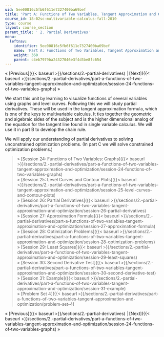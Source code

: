 ```yaml
---
uid: 5ee00816c5fb6f611e7327400ba69bef
title: 'Part A: Functions of Two Variables, Tangent Approximation and Optimization'
course_id: 18-02sc-multivariable-calculus-fall-2010
type: course
layout: course_section
parent_title: ' 2. Partial Derivatives'
menu:
  leftnav:
    identifier: 5ee00816c5fb6f611e7327400ba69bef
    name: 'Part A: Functions of Two Variables, Tangent Approximation and Opt'
    weight: 360
    parent: c4eb7979ba24327046e3f4d3be8fc654
---
```


« [Previous]({{< baseurl >}}/sections/2.-partial-derivatives) | [Next]({{< baseurl >}}/sections/2.-partial-derivatives/part-a-functions-of-two-variables-tangent-approximation-and-optimization/session-24-functions-of-two-variables-graphs) »

We start this unit by learning to visualize functions of several variables using graphs and level curves. Following this we will study partial derivatives. These will be used in the tangent approximation formula, which is one of the keys to multivariable calculus. It ties together the geometric and algebraic sides of the subject and is the higher dimensional analog of the equation for the tangent line found in single variable calculus. We will use it in part B to develop the chain rule.

We will apply our understanding of partial derivatives to solving unconstrained optimization problems. (In part C we will solve constrained optimization problems.)

> » [Session 24: Functions of Two Variables: Graphs]({{< baseurl >}}/sections/2.-partial-derivatives/part-a-functions-of-two-variables-tangent-approximation-and-optimization/session-24-functions-of-two-variables-graphs)  
> » [Session 25: Level Curves and Contour Plots]({{< baseurl >}}/sections/2.-partial-derivatives/part-a-functions-of-two-variables-tangent-approximation-and-optimization/session-25-level-curves-and-contour-plots)  
> » [Session 26: Partial Derivatives]({{< baseurl >}}/sections/2.-partial-derivatives/part-a-functions-of-two-variables-tangent-approximation-and-optimization/session-26-partial-derivatives)  
> » [Session 27: Approximation Formula]({{< baseurl >}}/sections/2.-partial-derivatives/part-a-functions-of-two-variables-tangent-approximation-and-optimization/session-27-approximation-formula)  
> » [Session 28: Optimization Problems]({{< baseurl >}}/sections/2.-partial-derivatives/part-a-functions-of-two-variables-tangent-approximation-and-optimization/session-28-optimization-problems)  
> » [Session 29: Least Squares]({{< baseurl >}}/sections/2.-partial-derivatives/part-a-functions-of-two-variables-tangent-approximation-and-optimization/session-29-least-squares)  
> » [Session 30: Second Derivative Test]({{< baseurl >}}/sections/2.-partial-derivatives/part-a-functions-of-two-variables-tangent-approximation-and-optimization/session-30-second-derivative-test)  
> » [Session 31: Example]({{< baseurl >}}/sections/2.-partial-derivatives/part-a-functions-of-two-variables-tangent-approximation-and-optimization/session-31-example)  
> » [Problem Set 4]({{< baseurl >}}/sections/2.-partial-derivatives/part-a-functions-of-two-variables-tangent-approximation-and-optimization/problem-set-4)

« [Previous]({{< baseurl >}}/sections/2.-partial-derivatives) | [Next]({{< baseurl >}}/sections/2.-partial-derivatives/part-a-functions-of-two-variables-tangent-approximation-and-optimization/session-24-functions-of-two-variables-graphs) »